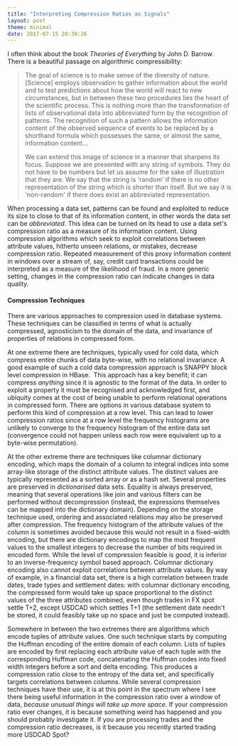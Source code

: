 ```yaml
---
title: "Interpreting Compression Ratios as Signals"
layout: post
theme: minimal
date: 2017-07-15 20:39:26
---
```


I often think about the book _Theories of Everything_ by John D. Barrow. There is a beautiful passage on algorithmic compressibility:

<blockquote>The goal of science is to make sense of the diversity of nature. [Science] employs observation to gather information about the world and to test predictions about how the world will react to new circumstances, but in between these two procedures lies the heart of the scientific process. This is nothing more than the transformation of lists of observational data into abbreviated form by the recognition of patterns. The recognition of such a pattern allows the information content of the observed sequence of events to be replaced by a shorthand formula which possesses the same, or almost the same, information content...

We can extend this image of science in a manner that sharpens its focus. Suppose we are presented with any string of symbols. They do not have to be numbers but let us assume for the sake of illustration that they are. We say that the string is 'random' if there is no other representation of the string which is shorter than itself. But we say it is 'non-random' if there does exist an abbreviated representation.</blockquote>

When processing a data set, patterns can be found and exploited to reduce its size to close to that of its information content, in other words the data set can be _abbreviated_. This idea can be turned on its head to use a data set's compression ratio as a measure of its information content. Using compression algorithms which seek to exploit correlations between attribute values, hitherto unseen relations, or mistakes, decrease compression ratio. Repeated measurement of this proxy information content in windows over a stream of, say, credit card transactions could be interpreted as a measure of the likelihood of fraud. In a more generic setting, changes in the compression ratio can indicate changes in data quality.

#### Compression Techniques

There are various approaches to compression used in database systems. These techniques can be classified in terms of what is actually compressed, agnosticism to the domain of the data, and invariance of properties of relations in compressed form.

At one extreme there are techniques, typically used for cold data, which compress entire chunks of data byte-wise, with no relational invariance. A good example of such a cold data compression approach is SNAPPY block level compression in HBase.  This approach has a key benefit; it can compress _anything_ since it is agnostic to the format of the data. In order to exploit a property it must be recognised and acknowledged first, and ubiquity comes at the cost of being unable to perform relational operations in compressed form. There are options in various database system to perform this kind of compression at a row level. This can lead to lower compression ratios since at a row level the frequency histograms are unlikely to converge to the frequency histogram of the entire data set (convergence could not happen unless each row were equivalent up to a byte-wise permutation).

At the other extreme there are techniques like columnar dictionary encoding, which maps the domain of a column to integral indices into some array-like storage of the distinct attribute values. The distinct values are typically represented as a sorted array or as a hash set. Several properties are preserved in _dictionarised_ data sets. Equality is always preserved, meaning that several operations like join and various filters can be performed without decompression (instead, the expressions themselves can be mapped into the dictionary domain). Depending on the storage technique used, ordering and associated relations may also be preserved after compression. The frequency histogram of the attribute values of the column is sometimes avoided because this would not result in a fixed-width encoding, but there are dictionary encodings to map the most frequent values to the smallest integers to decrease the number of bits required in encoded form. While the level of compression feasible is _good_, it is inferior to an inverse-frequency symbol based approach. Columnar dictionary encoding also cannot exploit correlations between attribute values. By way of example, in a financial data set, there is a high correlation between trade dates, trade types and settlement dates: with columnar dictionary encoding, the compressed form would take up space proportional to the distinct values of the three attributes combined, even though trades in FX spot settle T+2, except USDCAD which settles T+1 (the settlement date needn't be stored, it could feasibly take up no space and just be computed instead).

Somewhere in between the two extremes there are algorithms which encode tuples of attribute values. One such technique starts by computing the Huffman encoding of the entire domain of each column. Lists of tuples are encoded by first replacing each attribute value of each tuple with the corresponding Huffman code, concatenating the Huffman codes into fixed width integers before a sort and delta encoding. This produces a compression ratio close to the entropy of the data set, and specifically targets correlations between columns. While several compression techniques have their use, it is at this point in the spectrum where I see there being useful information in the compression ratio over a window of data, _because unusual things will take up more space_. If your compression ratio ever changes, it is because something weird has happened and you should probably investigate it. If you are processing trades and the compression ratio decreases, is it because you recently started trading more USDCAD Spot?
